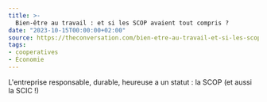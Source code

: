 ```yaml
---
title: >-
  Bien-être au travail : et si les SCOP avaient tout compris ?
date: "2023-10-15T00:00:00+02:00"
source: https://theconversation.com/bien-etre-au-travail-et-si-les-scop-avaient-tout-compris-208770
tags:
- cooperatives
- Économie
---
```


L'entreprise responsable, durable, heureuse a un statut : la SCOP (et aussi la SCIC !)